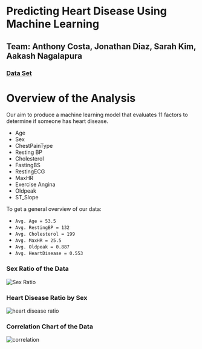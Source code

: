 # Predicting Heart Disease Using Machine Learning
## Team: Anthony Costa, Jonathan Diaz, Sarah Kim, Aakash Nagalapura
### [Data Set](https://www.kaggle.com/datasets/fedesoriano/heart-failure-prediction)

# Overview of the Analysis
Our aim to produce a machine learning model that evaluates 11 factors to determine if someone has heart disease. 

* Age
* Sex
* ChestPainType
* Resting BP 
* Cholesterol
* FastingBS
* RestingECG
* MaxHR
* Exercise Angina
* Oldpeak
* ST_Slope
 
To get a general overview of our data:

* `Avg. Age = 53.5`
* `Avg. RestingBP = 132`
* `Avg. Cholesterol = 199`
* `Avg. MaxHR = 25.5`
* `Avg. Oldpeak = 0.887`
* `Avg. HeartDisease = 0.553`

### Sex Ratio of the Data
![Sex Ratio](https://github.com/acosta109/heart-failure-machine-learning/assets/119609975/5ca7702c-32b4-4375-87f1-42cfe58f9939)
### Heart Disease Ratio by Sex
![heart disease ratio](https://github.com/acosta109/heart-failure-machine-learning/assets/119609975/853b48ca-2539-4d64-ab64-e89b61211409)
### Correlation Chart of the Data
![correlation](https://github.com/acosta109/heart-failure-machine-learning/assets/119609975/a1c8e2e8-4c1d-4cd8-bfa0-e5256af240da)

